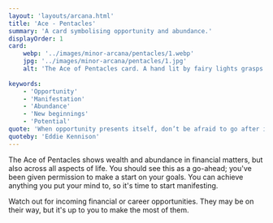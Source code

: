```yaml
---
layout: 'layouts/arcana.html'
title: 'Ace - Pentacles'
summary: 'A card symbolising opportunity and abundance.'
displayOrder: 1
card:
    webp: '../images/minor-arcana/pentacles/1.webp'
    jpg: '../images/minor-arcana/pentacles/1.jpg'
    alt: 'The Ace of Pentacles card. A hand lit by fairy lights grasps skyward, holding a single pentacle.'
    
keywords:
    - 'Opportunity'
    - 'Manifestation'
    - 'Abundance'
    - 'New beginnings'
    - 'Potential'
quote: 'When opportunity presents itself, don’t be afraid to go after it.'
quoteby: 'Eddie Kennison'
---
```


The Ace of Pentacles shows wealth and abundance in financial matters, but also across all aspects of life. You should see this as a go-ahead; you've been given permission to make a start on your goals. You can achieve anything you put your mind to, so it's time to start manifesting.

Watch out for incoming financial or career opportunities. They may be on their way, but it's up to you to make the most of them.